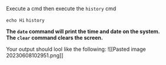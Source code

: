 Execute a cmd then execute the `history` cmd

`echo Hi`
`history`

**The `date` command will print the time and date on the system. The `clear` command clears the screen.**

Your output should lool like the following:
![[Pasted image 20230608102951.png]]

